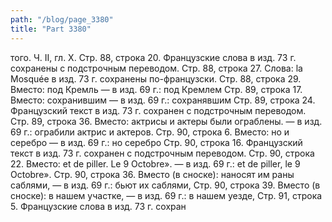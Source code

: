 ```yaml
---
path: "/blog/page_3380"
title: "Part 3380"
---
```


того.
Ч. II, гл. X.
Стр. 88, строка 20.
Французские слова в изд. 73 г. сохранены с подстрочным переводом.
Стр. 88, строка 27.
Слова: la Mosquée в изд. 73 г. сохранены по-французски.
Стр. 88, строка 29.
Вместо: под Кремль — в изд. 69 г.: под Кремлем
Стр. 89, строка 17.
Вместо: сохранившим — в изд. 69 г.: сохранявшим
Стр. 89, строка 24.
Французский текст в изд. 73 г. сохранен с подстрочным переводом.
Стр. 89, строка 36.
Вместо: актрисы и актеры были ограблены. — в изд. 69 г.: ограбили актрис и актеров.
Стр. 90, строка 6.
Вместо: но и серебро — в изд. 69 г.: но серебро
Стр. 90, строка 16.
Французский текст в изд. 73 г. сохранен с подстрочным переводом.
Стр. 90, строка 22.
Вместо: et de piller. Le 9 Octobre». — в изд. 69 г.: et de piller, le 9 Octobre».
Стр. 90, строка 36.
Вместо (в сноске): наносят им раны саблями, — в изд. 69 г.: бьют их саблями,
Стр. 90, строка 39.
Вместо (в сноске): в нашем участке, — в изд. 69 г.: в нашем уезде,
Стр. 91, строка 5.
Французские слова в изд. 73 г. сохран

